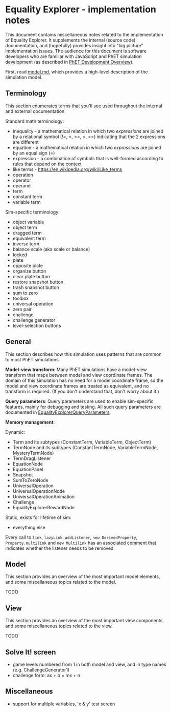 # Equality Explorer - implementation notes

This document contains miscellaneous notes related to the implementation of Equality Explorer. 
It supplements the internal (source code) documentation, and (hopefully) provides insight into
"big picture" implementation issues.  The audience for this document is software developers who
are familiar with JavaScript and PhET simulation development (as described in 
[PhET Development Overview](http://bit.ly/phet-html5-development-overview)).

First, read [model.md](https://github.com/phetsims/equality-explorer/blob/master/doc/model.md),
which provides a high-level description of the simulation model.

## Terminology

This section enumerates terms that you'll see used throughout the internal and external documentation.

Standard math terminology:

* inequality - a mathematical relation in which two _expressions_ are joined by a 
relational symbol (!=, >, >=, <, <=) indicating that the 2 expressions are different
* equation - a mathematical relation in which two _expressions_ are joined by an equal sign (=)
* expression - a combination of symbols that is well-formed according to rules that depend on the context
* like terms - https://en.wikipedia.org/wiki/Like_terms
* operation
* operator
* operand
* term
* constant term
* variable term

Sim-specific terminology:

* object variable
* object term
* dragged term
* equivalent term
* inverse term
* balance scale (aka scale or balance)
* locked
* plate
* opposite plate
* organize button
* clear plate button
* restore snapshot button
* trash snapshot button
* sum to zero
* toolbox
* universal operation
* zero pair
* challenge
* challenge generator
* level-selection buttons

## General

This section describes how this simulation uses patterns that are common to most PhET simulations.

**Model-view transform**: Many PhET simulations have a model-view transform that maps between model and view coordinate
frames. The domain of this simulation has no need for a model coordinate frame, so the model and view coordinate frames
are treated as equivalent, and no transform is required. (If you don't understand that, don't worry about it.)

**Query parameters**: Query parameters are used to enable sim-specific features, mainly for debugging and
testing. All such query parameters are documented in
[EqualityExplorerQueryParameters](https://github.com/phetsims/equality-explorer/blob/master/js/common/EqualityExplorerQueryParameters.js).

**Memory management**:

Dynamic:
- Term and its subtypes (ConstantTerm, VariableTerm, ObjectTerm)
- TermNode and its subtypes (ConstantTermNode, VariableTermNode, MysteryTermNode)
- TermDragListener
- EquationNode
- EquationPanel
- Snapshot
- SumToZeroNode
- UniversalOperation
- UniversalOperationNode
- UniversalOperationAnimation
- Challenge
- EqualityExplorerRewardNode

Static, exists for lifetime of sim:
- everything else

Every call to `link`, `lazyLink`, `addListener`, `new DerivedProperty`, `Property.multilink` and `new Multilink`
has an associated comment that indicates whether the listener needs to be removed.

## Model

This section provides an overview of the most important model elements, and some miscellaneous topics
related to the model.

TODO

## View

This section provides an overview of the most important view components, and some miscellaneous topics
related to the view.

TODO

## Solve It! screen

- game levels numbered from 1 in both model and view, and in type names (e.g. ChallengeGenerator1)
- challenge form: ax + b = mx + n

## Miscellaneous

- support for multiple variables, 'x & y' test screen